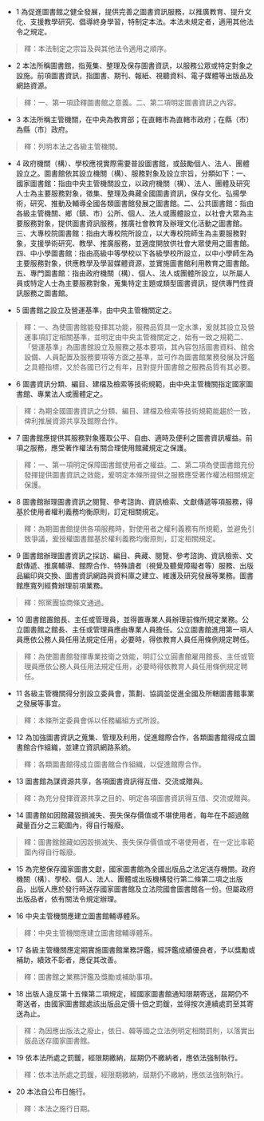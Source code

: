 * 1 為促進圖書館之健全發展，提供完善之圖書資訊服務，以推廣教育、提升文化、支援教學研究、倡導終身學習，特制定本法。本法未規定者，適用其他法令之規定。

> 釋：本法制定之宗旨及與其他法令適用之順序。

* 2 本法所稱圖書館，指蒐集、整理及保存圖書資訊，以服務公眾或特定對象之設施。前項圖書資訊，指圖書、期刊、報紙、視聽資料、電子媒體等出版品及網路資源。

> 釋：一、第一項詮釋圖書館之意義。二、第二項明定圖書資訊之內容。

* 3 本法所稱主管機關，在中央為教育部；在直轄市為直轄市政府；在縣（市）為縣（市）政府。

> 釋：列明本法之各級主管機關。

* 4 政府機關（構）、學校應視實際需要普設圖書館，或鼓勵個人、法人、團體設立之。圖書館依其設立機關（構）、服務對象及設立宗旨，分類如下：一、國家圖書館：指由中央主管機關設立，以政府機關（構）、法人、團體及研究人士為主要服務對象，徵集、整理及典藏全國圖書資訊，保存文化、弘揚學術，研究、推動及輔導全國各類圖書館發展之圖書館。二、公共圖書館：指由各級主管機關、鄉（鎮、市）公所、個人、法人或團體設立，以社會大眾為主要服務對象，提供圖書資訊服務，推廣社會教育及辦理文化活動之圖書館。三、大專校院圖書館：指由大專校院所設立，以大專校院師生為主要服務對象，支援學術研究、教學、推廣服務，並適度開放供社會大眾使用之圖書館。四、中小學圖書館：指由高級中等學校以下各級學校所設立，以中小學師生為主要服務對象，供應教學及學習媒體資源，並實施圖書館利用教育之圖書館。五、專門圖書館：指由政府機關（構）、個人、法人或團體所設立，以所屬人員或特定人士為主要服務對象，蒐集特定主題或類型圖書資訊，提供專門性資訊服務之圖書館。

* 5 圖書館之設立及營運基準，由中央主管機關定之。

> 釋：一、為使圖書館能發揮其功能，服務品質具一定水準，爰就其設立及營運事項訂定相關基準，並明定由中央主管機關定之，始有一致之規範二、「營運基準」為圖書館設立及服務之基本要項，其內容包括圖書資料、館舍設備、人員配置及服務要項等方面之基準，並可作為圖書館業務發展及評鑑之具體指標，又於各國已行之有年，且對提升圖書館之服務品質有其必要。

* 6 圖書資訊分類、編目、建檔及檢索等技術規範，由中央主管機關指定國家圖書館、專業法人或團體定之。

> 釋：為期全國圖書資訊之分類、編目、建檔及檢索等技術規範能趨於一致，俾利推展資源共享及館際合作。

* 7 圖書館應提供其服務對象獲取公平、自由、適時及便利之圖書資訊權益。前項之服務，應受著作權法有關合理使用館藏規定之保護。

> 釋：一、第一項明定保障圖書館使用者之權益。二、第二項為使圖書館充份發揮提供圖書資訊之效能，爰明定本條所提供之服務應受著作權法相關規定保護。

* 8 圖書館辦理圖書資訊之閱覽、參考諮詢、資訊檢索、文獻傳遞等項服務，得基於使用者權利義務均衡原則，訂定相關規定。

> 釋：為期圖書館提供各項服務時，對使用者之權利義務有所規範，並避免引致爭議，爰授權圖書館基於權利義務均衡原則，訂定相關規定。

* 9 圖書館辦理圖書資訊之採訪、編目、典藏、閱覽、參考諮詢、資訊檢索、文獻傳遞、推廣輔導、館際合作、特殊讀者（視覺及聽覺障礙者等）服務、出版品編印與交換、圖書資訊網路與資料庫之建立、維護及研究發展等業務。圖書館應寬列經費辦理前項業務。

> 釋：照黨團協商條文通過。

* 10 圖書館置館長、主任或管理員，並得置專業人員辦理前條所規定業務。公立圖書館之館長、主任或管理員應由專業人員擔任。公立圖書館進用第一項人員應依公務人員任用法規定任用，必要時，得依教育人員任用條例規定聘任。

> 釋：為使圖書館發揮專業技衛之效能，明訂公立圓書館雇用館長、主任或管理員應依公務人員任用法規定任用，必要時得依教育人員任用條例規定聘任。

* 11 各級主管機關得分別設立委員會，策劃、協調並促進全國及所轄圖書館事業之發展等事宜。

> 釋：本條所定委員會係以任務編組方式所設。

* 12 為加強圖書資訊之蒐集、管理及利用，促進館際合作，各類圖書館得成立圖書館合作組織，並建立資訊網路系統。

> 釋：各類圖書館得成立圖書館合作組織，以促進館際合作。

* 13 圖書館為謀資源共享，各項圖書資訊得互借、交流或贈與。

> 釋：為充分發揮資源共享之目的、明定各項圖書資訊得互借、交流或贈與。

* 14 圖書館如因館藏毀損滅失、喪失保存價值或不堪使用者，每年在不超過館藏量百分之三範圍內，得自行報廢。

> 釋：圖書館館藏如因毀損滅失、喪失保存價值或不堪使用者，在一定比率範圍內得自行報廢。

* 15 為完整保存國家圖書文獻，國家圖書館為全國出版品之法定送存機關。政府機關（構）、學校、個人、法人、團體或出版機構發行第二條第二項之出版品，出版人應於發行時送存國家圖書館及立法院國會圖書館各一份。但屬政府出版品者，依有關法令規定辦理。

* 16 中央主管機關應建立圖書館輔導體系。

> 釋：中央主管機關應建立圖書館輔導體系。

* 17 各級主管機關應定期實施圖書館業務評鑑，經評鑑成績優良者，予以獎勵或補助，績效不彰者，應促其改善。

> 釋：圖書館之業務評鑑及獎勵或補助事項。

* 18 出版人違反第十五條第二項規定，經國家圖書館通知限期寄送，屆期仍不寄送者，由國家圖書館處該出版品定價十倍之罰鍰，並得按次連續處罰至其寄送為止。

> 釋：為因應出版法之廢止，依日、韓等國之立法例明定相關罰則，以落實出版品送存國家圖書館。

* 19 依本法所處之罰鍰，經限期繳納，屆期仍不繳納者，應依法強制執行。

> 釋：依本法所處之罰鍰，經限期繳納，屆期仍不繳納，應依法強制執行。

* 20 本法自公布日施行。

> 釋：本法之施行日期。


